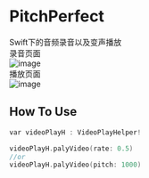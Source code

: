 # PitchPerfect
Swift下的音频录音以及变声播放 <br>
录音页面<br>
![image](https://github.com/LongJiangSB/PitchPerfect/blob/master/Images/HomeImage.png) <br>
播放页面<br>
![image](https://github.com/LongJiangSB/PitchPerfect/blob/master/Images/PlayVideo.png) <br>

How To Use
----
``` c
var videoPlayH : VideoPlayHelper!

videoPlayH.palyVideo(rate: 0.5)
//or
videoPlayH.palyVideo(pitch: 1000)
```
